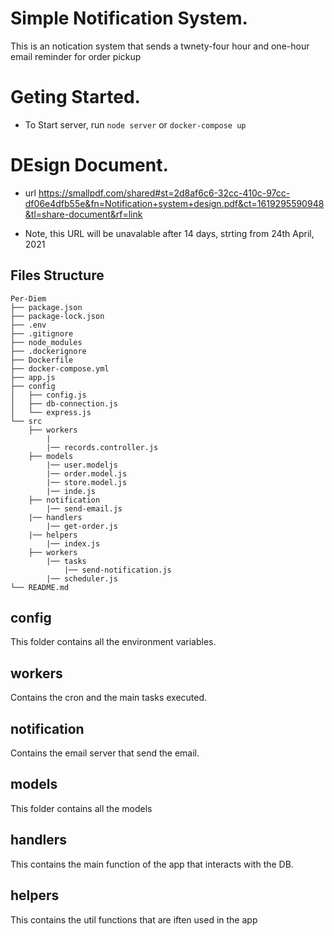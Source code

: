 # Simple Notification System. 

This is an notication system that sends a twnety-four hour and one-hour email reminder for order pickup

# Geting  Started.
- To Start server,  run `node server` or `docker-compose up`

# DEsign  Document.
- url https://smallpdf.com/shared#st=2d8af6c6-32cc-410c-97cc-df06e4dfb55e&fn=Notification+system+design.pdf&ct=1619295590948&tl=share-document&rf=link

- Note, this URL will be unavalable after 14 days, strting from 24th April, 2021

## Files Structure
```
Per-Diem
├── package.json
├── package-lock.json
├── .env
├── .gitignore
├── node_modules
├── .dockerignore
├── Dockerfile
├── docker-compose.yml
├── app.js
├── config
│   ├── config.js
│   ├── db-connection.js
│   └── express.js
└── src
    ├── workers
        |
        |── records.controller.js
    ├── models
        |── user.modeljs
        |── order.model.js
        |── store.model.js
        |── inde.js
    ├── notification
        |── send-email.js
    |── handlers
        |── get-order.js
    |── helpers
        |── index.js
    ├── workers
        |── tasks
            |── send-notification.js
        |── scheduler.js
└── README.md
```

## config
This folder contains all the environment variables.

## workers
Contains the cron and the main tasks executed.

## notification
Contains the email server that send the email.

## models
This folder contains all the models

## handlers
This contains the main function of the app that interacts with the DB.

## helpers
This contains the util functions that are iften used in the app

